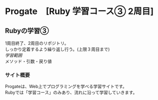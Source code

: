 # Progate　[Ruby 学習コース③ 2周目]

## Rubyの学習③
1周目終了、2周目のリポジトリ。  
しっかり定着するよう繰り返し行う。(上限３周目まで)  
*学習範囲*   
メソッド・引数・戻り値

### サイト概要
Progateは、Web上でプログラミングを学べる学習サイトです。  
Rubyでは「学習コース」のみあり、流れに沿って学習していきます。